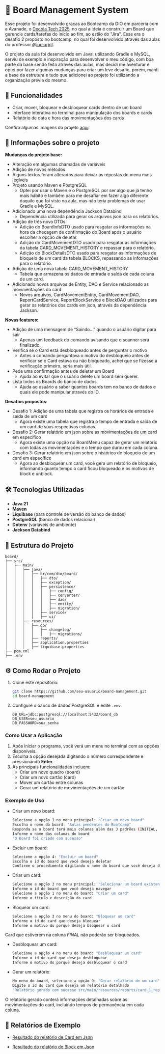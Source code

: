 # 📌 Board Management System

Esse projeto foi desenvolvido graças ao Bootcamp da DIO em parceria com a Avanade, o [Decola Tech 2025](https://www.dio.me/bootcamp/decola-tech-2025), no qual a ideia é construir um Board que gerencie cards/tarefas do início ao fim, ao estilo do "Jira". Esse era o desafio 2 proposto no bootcamp, no qual foi desenvolvido através das aulas do professor [@juniorjrjl](https://github.com/juniorjrjl).

O projeto da aula foi desenvolvido em Java, utilizando Gradle e MySQL, serviu de exemplo e inspiração para desenvolver o meu código, com boa parte da base sendo feita através das aulas, mas decidi me aventurar e optei por fazer algumas mudanças para criar um leve desafio, porém, manti a base da estrutura e tudo que adicionei ao projeto foi utilizando a organização prévia do mesmo.

## 🚀 Funcionalidades

- Criar, mover, bloquear e desbloquear cards dentro de um board
- Interface interativa no terminal para manipulação dos boards e cards
- Relatório de data e hora das movimentações dos cards

Confira algumas imagens do projeto [aqui](src/main/resources/images).

##  🎯️ Informações sobre o projeto

**Mudanças do projeto base:**

- Alteração em algumas chamadas de variáveis
- Adição de novos métodos
- Alguns textos foram alterados para deixar as repostas do menu mais legíveis
- Projeto usando Maven e PostgreSQL
    - Optei por usar o Maven e o PostgreSQL por ser algo que já tenho mais hábito e também para me desafiar em fazer algo diferente daquilo que foi visto na aula, mas não teria problemas de usar Gradle e MySQL.
- Adicionado uma nova dependência Jackson Databind
    - Dependência utilizada para gerar os arquivos json para os relatórios.
- Adição de três novo DTOs
    - Adição do BoardInfoDTO usado para resgatar as informações na hora da checagem de confirmação do Board após o usuário escolher a opção de deletar.
    - Adição do CardMovementDTO usado para resgatar as informações da tabela CARD_MOVEMENT_HISTORY e repassar para o relatório.
    - Adição do BlockDetailsDTO usado para resgatar as informações de bloqueio de um card da tabela BLOCKS, repassando as informações para o relatório.
- Adição de uma nova tabela CARD_MOVEMENT_HISTORY
    - Tabela que armazena os dados de entrada e saída de cada coluna de um card.
- Adicionado novos arquivos de Entity, DAO e Service relacionado as movimentações do card
    - Novos arquivos, CardMovementEntity, CardMovementDAO, ReportCardService, ReportBlockService e BlockDAO utilizados para gerar os relatórios dos cards em json, através da dependência Jackson.

**Novas features:**

- Adição de uma mensagem de “Saindo…” quando o usuário digitar para sair
    - Apenas um feedback do comando avisando que o scanner será finalizado.
- Verifica se o Card está desbloqueado antes de perguntar o motivo
    - Antes o comando perguntava o motivo do desbloqueio antes de verificar se o Card estava ou não bloqueado, achei que se fizesse a verificação primeiro, seria mais útil.
- Pede uma confirmação antes de deletar um Board
    - Ajuda ao evitar que o usuário delete um board sem querer.
- Lista todos os Boards do banco de dados
    - Ajuda ao usuário a saber quantos boards tem no banco de dados e quais ele pode manipular através do ID.

**Desafios propostos:**

- Desafio 1: Adição de uma tabela que registra os horários de entrada e saída de um card
    - Agora existe uma tabela que registra o tempo de entrada e saída de um card de suas respectivas colunas.
- Desafio 2: Gerar relatório em json sobre as movimentações de um card em específico
    - Agora existe uma opção no BoardMenu capaz de gerar um relatório com todas as movimentações e o tempo que durou em cada coluna.
- Desafio 3: Gerar relatório em json sobre o histórico de bloqueio de um card em específico
    - Agora ao desbloquear um card, você gera um relatório de bloqueio, informando quanto tempo o card ficou bloqueado e os motivos de block e unblock.

## 🛠️ Tecnologias Utilizadas

- **Java 21**
- **Maven**
- **Liquibase** (para controle de versão do banco de dados)
- **PostgreSQL** (banco de dados relacional)
- **Dotenv** (variáveis de ambiente)
- **Jackson Databind**
  
## 📂 Estrutura do Projeto

```
board/
├── src/
│   ├── main/
│   │   ├── java/
│   │   │   ├── br/com/dio/board/
│   │   │   │   ├── dto/
│   │   │   │   ├── exception/
│   │   │   │   ├── persistence/ 
│   │   │   │   │   ├── config/
│   │   │   │   │   ├── converter/
│   │   │   │   │   ├── dao/
│   │   │   │   │   ├── entity/
│   │   │   │   │   ├── migration/
│   │   │   │   ├── service/ 
│   │   │   │   ├── ui/ 
│   │   ├── resources/
│   │   │   ├── db/ 
│   │   │   │   ├── changelog/
│   │   │   │   │   ├── migrations/
│   │   │   ├── reports/            
│   │   │   ├── application.properties
│   │   │   ├── liquibase.properties 
├── pom.xml 
├── .env 
```

## ⚙️ Como Rodar o Projeto

1. Clone este repositório:
   ```sh
   git clone https://github.com/seu-usuario/board-management.git
   cd board-management
   ```
2. Configure o banco de dados PostgreSQL e edite `.env`.
    ```declarative
    DB_URL=jdbc:postgresql://localhost:5432/board_db
    DB_USER=seu_usuario
    DB_PASSWORD=sua_senha
    ```
### Como Usar a Aplicação

1. Após iniciar o programa, você verá um menu no terminal com as opções disponíveis.
2. Escolha a opção desejada digitando o número correspondente e pressionando **Enter**.
3. As principais funcionalidades incluem:
    - Criar um novo quadro (board)
    - Criar um novo cartão (card)
    - Mover um cartão entre colunas
    - Gerar um relatório de movimentações de um cartão

### Exemplo de Uso

- Criar um novo board:
  ```sh
  Selecione a opção 1 no menu principal: "Criar um novo board"
  Escolha o nome do board: "Aulas pendentes do Bootcamp"
  Responda se o board terá mais colunas além das 3 padrões (INITIAL, PENDENT, FINAL), se sim, digite o número de colunas, se não, digite 0
  Informe o nome das colunas do board
  "O Board foi criado com sucesso"
  ```

- Excluir um board:
  ```sh
  Selecione a opção 4: "Excluir um board"
  Escolha o id do board que você deseja deletar
  Confirme o procedimento digitando o nome do board que você deseja deletar
  ```
  
- Criar um card:
  ```sh
  Selecione a opção 3 no menu principal: "Selecionar um board existente"
  Informe o id do board que você deseja navegar
  Selecione a opção 1 no menu do board: "Criar um card"
  Informe o título e descrição do card
  ```
- Bloquear um card:
  ```sh
  Selecione a opção 3 no menu do board: "Bloquear um card"
  Informe o id do card que deseja bloquear
  Informe o motivo do porque deseja bloquear o card
  ```
Card que estiverem na coluna _FINAL_ não poderão ser bloqueados.

- Desbloquear um card:
  ```sh
  Selecione a opção 4 no menu do board: "Desbloquear um card"
  Informe o id do card que deseja desbloquear
  Informe o motivo do porque deseja desbloquear o card
  ```
  
- Gerar um relatório:
  ```sh
  No menu do board, selecione a opção 9: "Gerar relatório de um card"
  Digite o id do card que deseja um relatório detalhado
  "Relatório gerado com sucesso src/main/resources/reports/card_1_report.json"
  ```

O relatório gerado conterá informações detalhadas sobre as movimentações do card, incluindo tempos de permanência em cada coluna.

## 📄 Relatórios de Exemplo
- [Resultado do relatório de Card em Json](src/main/resources/reports/cards/card_3_report.json)

- [Resultado do relatório de Block em Json](src/main/resources/reports/blocks/block_3_report.json)